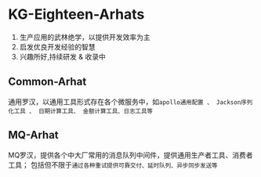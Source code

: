# KG-Eighteen-Arhats
1. 生产应用的武林绝学，以提供开发效率为主
2. 启发优良开发经验的智慧
3. 兴趣所好,持续研发 & 收录中



## Common-Arhat
通用罗汉，以通用工具形式存在各个微服务中，如```apollo通用配置 、 Jackson序列化工具 、 日期计算工具、 金额计算工具、日志工具等```







## MQ-Arhat
MQ罗汉，提供各个中大厂常用的消息队列中间件，提供通用生产者工具、消费者工具； 包括但不限于```通过各种重试提供可靠交付、延时队列、异步同步发送等```
